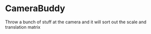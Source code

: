 CameraBuddy
===========

Throw a bunch of stuff at the camera and it will sort out the scale and translation matrix 
